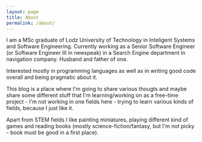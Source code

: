 ```yaml
---
layout: page
title: About
permalink: /about/
---
```


I am a MSc graduate of Lodz University of Technology in Inteligent Systems and Software Engineering. Currently working as a Senior Software Engineer (or Software Engineer III in newspeak) in a Search Engine department in navigation company. Husband and father of one.

Interested mostly in programming languages as well as in writing good code overall and being pragmatic about it.

This blog is a place where I'm going to share various thougts and maybe share some different stuff that I'm learning/working on as a free-time project - I'm not working in one fields here - trying to learn various kinds of fields, because I just like it.

Apart from STEM fields I like painting miniatures, playing different kind of games and reading books (mostly science-fiction/fantasy, but I'm not picky - book must be good in a first place).

